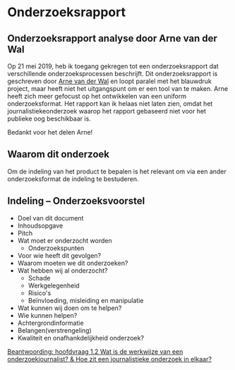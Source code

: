 # Onderzoeksrapport


## Onderzoeksrapport analyse door Arne van der Wal

Op 21 mei 2019, heb ik toegang gekregen tot een onderzoeksrapport dat verschillende onderzoeksprocessen beschrijft. Dit onderzoeksrapport is geschreven door [Arne van der Wal](https://www.ftm.nl/auteur/Arne-van-der-Wal) en loopt paralel met het blauwdruk project, maar heeft niet het uitgangspunt om er een tool van te maken. Arne heeft zich meer gefocust op het ontwikkelen van een uniform onderzoeksformat. Het rapport kan ik helaas niet laten zien, omdat het journalistiekeonderzoek waarop het rapport gebaseerd niet voor het publieke oog beschikbaar is.


Bedankt voor het delen Arne!

## Waarom dit onderzoek
Om de indeling van het product te bepalen is het relevant om via een ander onderzoeksformat de indeling te bestuderen.



## Indeling – Onderzoeksvoorstel

* Doel van dit document
* Inhoudsopgave
* Pitch
* Wat moet er onderzocht worden
  * Onderzoekspunten
* Voor wie heeft dit gevolgen?
* Waarom moeten we dit onderzoeken?
* Wat hebben wij al onderzocht?
  * Schade
  * Werkgelegenheid
  * Risico's
  * Beïnvloeding, misleiding en manipulatie
* Wat kunnen wij doen om te helpen?
* Wie kunnen helpen?
* Achtergrondinformatie
* Belangen(verstrengeling)
* Kwaliteit en onafhankdelijkheid onderzoek?


[Beantwoording: hoofdvraag 1.2 Wat is de werkwijze van een onderzoekjournalist? & Hoe zit een journalistieke onderzoek in elkaar?](https://jorik.gitbook.io/project-blauwdruk/onderzoeksvragen)
